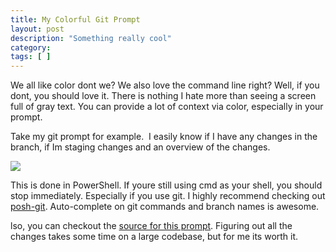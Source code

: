 ```yaml
---
title: My Colorful Git Prompt
layout: post
description: "Something really cool"
category:
tags: [ ]
---
```

We all like color dont we? We also love the command line right? Well, if you dont, you should love it. There is nothing I hate more than seeing a screen full of gray text. You can provide a lot of context via color, especially in your prompt.

Take my git prompt for example.&#160; I easily know if I have any changes in the branch, if Im staging changes and an overview of the changes.

![](/wp-content/uploads/2010/07/image1.png)

This is done in PowerShell. If youre still using cmd as your shell, you should stop immediately. Especially if you use git. I highly recommend checking out <a href="http://github.com/dahlbyk/posh-git">posh-git</a>. Auto-complete on git commands and branch names is awesome.

lso, you can checkout the <a href="http://github.com/MarkBorcherding/roaming-profile/tree/master/powershell/">source for this prompt</a>. Figuring out all the changes takes some time on a large codebase, but for me its worth it.
